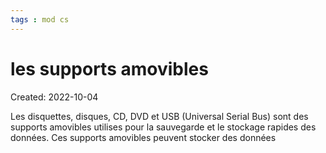 ```yaml
---
tags : mod cs
---
```

# les supports amovibles
Created: 2022-10-04 

Les disquettes, disques, CD, DVD et USB (Universal Serial Bus) sont des supports amovibles utilises pour la sauvegarde et le stockage rapides des données. 
Ces supports amovibles peuvent stocker des données